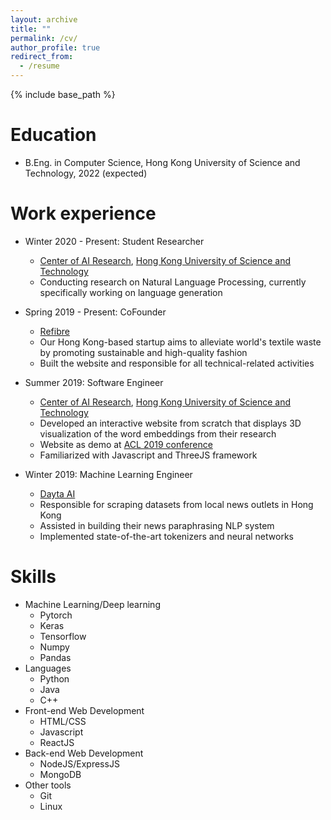 ```yaml
---
layout: archive
title: ""
permalink: /cv/
author_profile: true
redirect_from:
  - /resume
---
```


{% include base_path %}

Education
======
* B.Eng. in Computer Science, Hong Kong University of Science and Technology, 2022 (expected)

Work experience
======
* Winter 2020 - Present: Student Researcher
  * [Center of AI Research](https://caire.ust.hk/), [Hong Kong University of Science and Technology](https://www.ust.hk/home)
  * Conducting research on Natural Language Processing, currently specifically working on language generation

* Spring 2019 - Present: CoFounder
  * [Refibre](https://refibre.co/)
  * Our Hong Kong-based startup aims to alleviate world's textile waste by promoting sustainable and high-quality fashion
  * Built the website and responsible for all technical-related activities

* Summer 2019: Software Engineer
  * [Center of AI Research](https://caire.ust.hk/), [Hong Kong University of Science and Technology](https://www.ust.hk/home)
  * Developed an interactive website from scratch that displays 3D visualization of the word embeddings from their research
  * Website as demo at [ACL 2019 conference](http://www.acl2019.org/)
  * Familiarized with Javascript and ThreeJS framework

* Winter 2019: Machine Learning Engineer
  * [Dayta AI](https://dayta.ai/)
  * Responsible for scraping datasets from local news outlets in Hong Kong
  * Assisted in building their news paraphrasing NLP system 
  * Implemented state-of-the-art tokenizers and neural networks
  
Skills
======
* Machine Learning/Deep learning
  * Pytorch
  * Keras
  * Tensorflow 
  * Numpy
  * Pandas
* Languages
  * Python
  * Java
  * C++
* Front-end Web Development
  * HTML/CSS
  * Javascript
  * ReactJS
* Back-end Web Development
  * NodeJS/ExpressJS
  * MongoDB
* Other tools
  * Git
  * Linux

